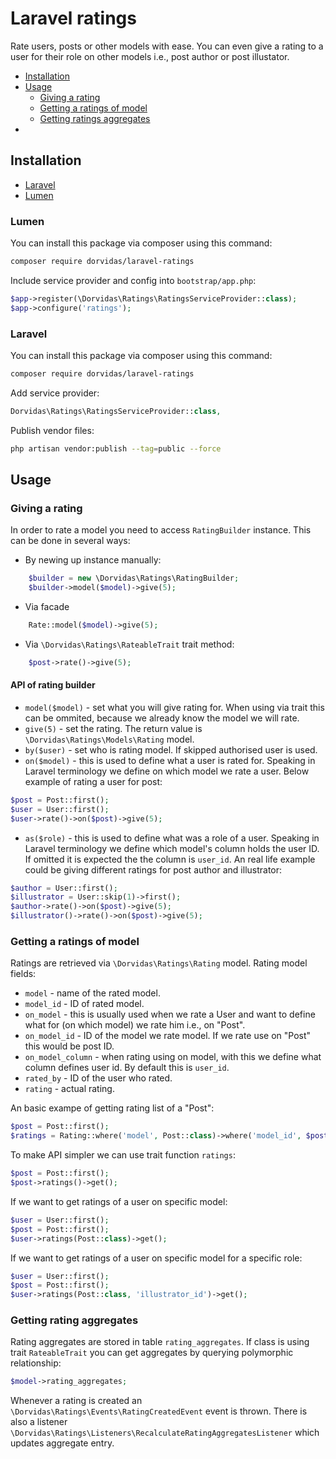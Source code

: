 # Laravel ratings
Rate users, posts or other models with ease. You can even give a rating to a user for their role on other models i.e., post author or post illustator.

* [Installation](#installation)
* [Usage](#usage)
  * [Giving a rating](#giving-a-rating)
  * [Getting a ratings of model](#getting-a-ratings-of-model)
  * [Getting ratings aggregates](#getting-rating-aggregates)
*

## Installation

* [Laravel](#test)
* [Lumen](#lumen)

### Lumen

You can install this package via composer using this command:

```bash
composer require dorvidas/laravel-ratings
```

Include service provider and config into `bootstrap/app.php`:
```php
$app->register(\Dorvidas\Ratings\RatingsServiceProvider::class);
$app->configure('ratings');
```

### Laravel

You can install this package via composer using this command:
```bash
composer require dorvidas/laravel-ratings
```

Add service provider:
```php
Dorvidas\Ratings\RatingsServiceProvider::class,
```

Publish vendor files:

```bash
php artisan vendor:publish --tag=public --force
```

## Usage

### Giving a rating

In order to rate a model you need to access `RatingBuilder` instance.
This can be done in several ways:
* By newing up instance manually:
```php
    $builder = new \Dorvidas\Ratings\RatingBuilder;
    $builder->model($model)->give(5);
```
* Via facade
```php
    Rate::model($model)->give(5);
```
* Via `\Dorvidas\Ratings\RateableTrait` trait method:
```php
    $post->rate()->give(5);
```

#### API of rating builder
* `model($model)` - set what you will give rating for. When using via trait this can be ommited, because we already know the model we will rate.
* `give(5)` - set the rating. The return value is `\Dorvidas\Ratings\Models\Rating` model.
* `by($user)` - set who is rating model. If skipped authorised user is used.
* `on($model)` - this is used to define what a user is rated for.
Speaking in Laravel terminology we define on which model we rate a user. Below example of rating a user for post:
```php
$post = Post::first();
$user = User::first();
$user->rate()->on($post)->give(5);
```
* `as($role)` - this is used to define what was a role of a user.
Speaking in Laravel terminology we define which model's column holds the user ID.
If omitted it is expected the the column is `user_id`.
An real life example could be giving different ratings for post author and illustrator:
```php
$author = User::first();
$illustrator = User::skip(1)->first();
$author->rate()->on($post)->give(5);
$illustrator()->rate()->on($post)->give(5);
```

### Getting a ratings of model

Ratings are retrieved via `\Dorvidas\Ratings\Rating` model. Rating model fields:

* `model` - name of the rated model.
* `model_id` - ID of rated model.
* `on_model` - this is usually used when we rate a User and want to define what for (on which model) we rate him i.e., on "Post".
* `on_model_id` - ID of the model we rate model. If we rate use on "Post" this would be post ID.
* `on_model_column` - when rating using on model, with this we define what column defines user id. By default this is `user_id`.
* `rated_by` - ID of the user who rated.
* `rating` - actual rating.

An basic exampe of getting rating list of a "Post":
```php
$post = Post::first();
$ratings = Rating::where('model', Post::class)->where('model_id', $post->id)->get();
```

To make API simpler we can use trait function `ratings`:
```php
$post = Post::first();
$post->ratings()->get();
```

If we want to get ratings of a user on specific model:
```php
$user = User::first();
$post = Post::first();
$user->ratings(Post::class)->get();
```

If we want to get ratings of a user on specific model for a specific role:
```php
$user = User::first();
$post = Post::first();
$user->ratings(Post::class, 'illustrator_id')->get();
```

### Getting rating aggregates
Rating aggregates are stored in table `rating_aggregates`. 
If class is using trait `RateableTrait` you can get aggregates by querying polymorphic relationship:
```php
$model->rating_aggregates;
```
Whenever a rating is created an `\Dorvidas\Ratings\Events\RatingCreatedEvent` event is thrown.
There is also a listener `\Dorvidas\Ratings\Listeners\RecalculateRatingAggregatesListener` which updates aggregate entry. 

